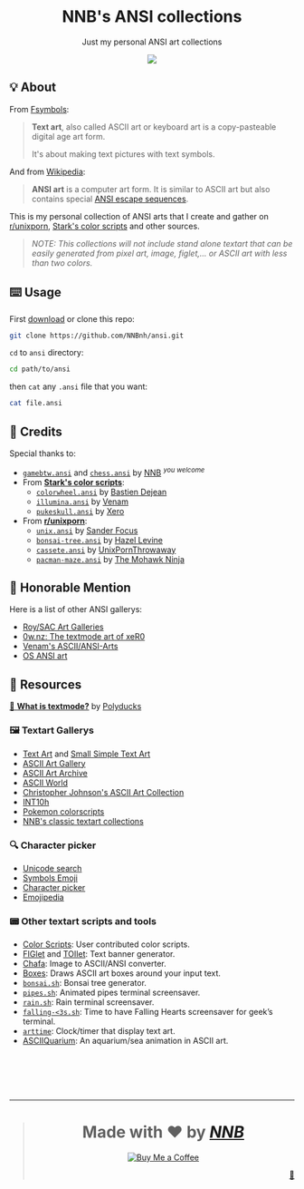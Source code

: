 <h1 align="center">NNB's ANSI collections</h1>
<p align="center">Just my personal ANSI art collections</p>
<p align="center"><img src="https://user-images.githubusercontent.com/43980777/131212828-21d0f645-a742-4256-a6c4-d86758c34c00.png"></p>

## 💡 About

From [Fsymbols](https://fsymbols.com/text-art):

> **Text art**, also called ASCII art or keyboard art is a copy-pasteable digital age art form.
>
> It's about making text pictures with text symbols.

And from [Wikipedia](https://en.wikipedia.org/wiki/ANSI_art):

> **ANSI art** is a computer art form. It is similar to ASCII art but also contains special [ANSI escape sequences](https://en.wikipedia.org/wiki/ANSI_escape_code).

This is my personal collection of ANSI arts that I create and gather on [r/unixporn](https://www.reddit.com/r/unixporn), [Stark's color scripts](https://github.com/stark/Color-Scripts) and other sources.

> *NOTE: This collections will not include stand alone textart that can be easily generated from pixel art, image, figlet,... or ASCII art with less than two colors.*

## ⌨️ Usage

First [download](https://github.com/NNBnh/ansi/archive/main.zip) or clone this repo:

```sh
git clone https://github.com/NNBnh/ansi.git
```

`cd` to `ansi` directory:

```sh
cd path/to/ansi
```

then `cat` any `.ansi` file that you want:

```sh
cat file.ansi
```

## 💌 Credits

Special thanks to:
- [`gamebtw.ansi`](https://github.com/NNBnh/ansi/blob/main/gamebtw.ansi) and [`chess.ansi`](https://github.com/NNBnh/ansi/blob/main/chess.ansi) by [NNB](https://github.com/NNBnh) <sup>*you welcome*</sup>
- From [**Stark's color scripts**](https://github.com/stark/Color-Scripts):
  - [`colorwheel.ansi`](http://crunchbang.org/forums/viewtopic.php?pid=288344#p288344) by [Bastien Dejean](https://github.com/baskerville)
  - [`illumina.ansi`](https://nixers.net/showthread.php?tid=1921) by [Venam](https://venam.nixers.net/blog)
  - [`pukeskull.ansi`](https://github.com/stark/Color-Scripts/blob/master/color-scripts/pukeskull) by [Xero](http://xero.nu)
- From [**r/unixporn**](https://www.reddit.com/r/unixporn):
  - [`unix.ansi`](http://www.sanderfocus.nl/#/portfolio/tech-heroes) by [Sander Focus](https://sanderfocus.nl)
  - [`bonsai-tree.ansi`](https://git.bicompact.space/hazel/etc/src/branch/canon/bin/bonsai-tree) by [Hazel Levine](https://git.bicompact.space/hazel)
  - [`cassete.ansi`](https://pastebin.com/5GdwjhVD) by [UnixPornThrowaway](https://www.reddit.com/user/UnixPornThrowaway)
  - [`pacman-maze.ansi`](https://www.reddit.com/r/unixporn/comments/jisfcx/oc_pacman_prompt_anyone) by [The Mohawk Ninja](https://www.reddit.com/user/TheMohawkNinja)

## 📢 Honorable Mention

Here is a list of other ANSI gallerys:
- [Roy/SAC Art Galleries](http://www.roysac.com/galleries.html)
- [0w.nz: The textmode art of xeR0](http://0w.nz)
- [Venam's ASCII/ANSI-Arts](https://github.com/venam/Ascii-Arts)
- [OS ANSI art](https://github.com/info-mono/os-ansi)

## 🔖 Resources

[🦆 **What is textmode?**](http://polyducks.co.uk/what-is-textmode) by [Polyducks](https://twitter.com/Polyducks)

### 🖼️ Textart Gallerys

- [Text Art](https://fsymbols.com/text-art) and [Small Simple Text Art](https://fsymbols.com/text-art/twitter)
- [ASCII Art Gallery](https://textfancy.com/gallery)
- [ASCII Art Archive](https://asciiart.eu)
- [ASCII World](https://asciiworld.com)
- [Christopher Johnson's ASCII Art Collection](https://asciiart.website)
- [INT10h](https://int10h.org)
- [Pokemon colorscripts](https://gitlab.com/phoneybadger/pokemon-colorscripts)
- [NNB's classic textart collections](https://github.com/NNBnh/textart-collections)

### 🔍 Character picker

- [Unicode search](http://xahlee.info/comp/unicode_index.html)
- [Symbols Emoji](https://fsymbols.com)
- [Character picker](https://textfancy.com/characters)
- [Emojipedia](https://emojipedia.org)

### 📟 Other textart scripts and tools

- [Color Scripts](https://github.com/stark/Color-Scripts): User contributed color scripts.
- [FIGlet](http://www.figlet.org) and [TOIlet](https://github.com/cacalabs/toilet): Text banner generator.
- [Chafa](https://hpjansson.org/chafa): Image to ASCII/ANSI converter.
- [Boxes](https://boxes.thomasjensen.com): Draws ASCII art boxes around your input text.
- [`bonsai.sh`](https://gitlab.com/jallbrit/bonsai.sh): Bonsai tree generator.
- [`pipes.sh`](https://github.com/pipeseroni/pipes.sh): Animated pipes terminal screensaver.
- [`rain.sh`](https://yjlv.blogspot.com/2013/07/let-it-rain.html): Rain terminal screensaver.
- [`falling-<3s.sh`](https://yjlv.blogspot.com/2011/02/time-to-have-falling-hearts-screensaver.html): Time to have Falling Hearts screensaver for geek’s terminal.
- [`arttime`](https://github.com/reportaman/arttime): Clock/timer that display text art.
- [ASCIIQuarium](https://robobunny.com/projects/asciiquarium/html): An aquarium/sea animation in ASCII art.

<br><br><br><br>

---

> <h1 align="center">Made with ❤️ by <a href="https://github.com/NNBnh"><i>NNB</i></a></h1>
>
> <p align="center"><a href="https://www.buymeacoffee.com/nnbnh"><img src="https://img.shields.io/badge/buy_me_a_coffee%20-%23FFC387.svg?logo=buy-me-a-coffee&logoColor=333333&style=for-the-badge" alt="Buy Me a Coffee"></a></p>
>
> <p align="right"><a href="https://github.com/adobe-type-tools/box-drawing#what-are-box-drawing-characters" title="Easter egg">🥚</a></p>
